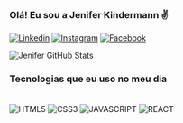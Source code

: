 ### Olá! Eu sou a Jenifer Kindermann ✌️
[![Linkedin](https://img.shields.io/badge/LinkedIn-0077B5?style=for-the-badge&logo=linkedin&logoColor=white/)](https://www.linkedin.com/in/jenifer-kindermann/)
[![Instagram](https://img.shields.io/badge/Instagram-E4405F?style=for-the-badge&logo=instagram&logoColor=white)](https://www.instagram.com/jeniferkindermann/)
[![Facebook](https://img.shields.io/badge/Facebook-1877F2?style=for-the-badge&logo=facebook&logoColor=white)](https://www.facebook.com/jenifer.kindermannsilveira/)

![Jenifer GitHub Stats](https://github-readme-stats.vercel.app/api?username=Jeniferks&show_icons=true&theme=tokyonight)

### Tecnologias que eu uso no meu dia

<div style="display:inline_block"><br/>
    <img align="center" alt= "HTML5" src= "https://img.shields.io/badge/HTML5-E34F26?style=for-the-badge&logo=html5&logoColor=white"/>
    <img align="center" alt= "CSS3" src= "https://img.shields.io/badge/CSS3-1572B6?style=for-the-badge&logo=css3&logoColor=white"/>
    <img align="center" alt= "JAVASCRIPT" src= "https://img.shields.io/badge/JavaScript-323330?style=for-the-badge&logo=javascript&logoColor=F7DF1E"/>
    <img align="center" alt= "REACT" src= "https://img.shields.io/badge/React-20232A?style=for-the-badge&logo=react&logoColor=61DAFB"/>
    
</div>

